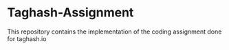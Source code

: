 # Taghash-Assignment
This repository contains the implementation of the coding assignment done for taghash.io
